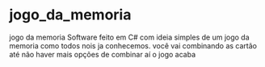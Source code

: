 # jogo_da_memoria
jogo da memoria 
Software feito em C# com ideia simples de um jogo da memoria como todos nois ja conhecemos.
você vai combinando as cartão até não haver mais opções de combinar aí o jogo acaba
